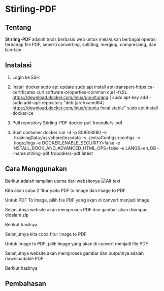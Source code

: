 # Stirling-PDF

## Tentang
**Stirling-PDF** adalah tools berbasis web untuk melakukan berbagai operasi terhadap file PDF, seperti converting, splitting, merging, compressing, dan lain-lain.

## Instalasi
1. Login ke SSH

2. Install docker
sudo apt update
sudo apt install apt-transport-https ca-certificates curl software-properties-common
curl -fsSL https://download.docker.com/linux/ubuntu/gpg | sudo apt-key add -
sudo add-apt-repository "deb [arch=amd64] https://download.docker.com/linux/ubuntu focal stable"
sudo apt install docker-ce

3. Pull repository Stirling-PDF
docker pull frooodle/s-pdf

4. Buat container
docker run -d -p 8080:8080 -v ./trainingData:/usr/share/tessdata -v ./extraConfigs:/configs -v ./logs:/logs -e DOCKER_ENABLE_SECURITY=false -e INSTALL_BOOK_AND_ADVANCED_HTML_OPS=false -e LANGS=en_GB --name stirling-pdf frooodle/s-pdf:latest

## Cara Menggunakan
Berikut adalah tampilan utama dari websitenya
![Alt text]([URL_to_your_image](https://github.com/ivanank2004/kdjk-p2-kelompok1-2024/blob/main/Image/1.png))

Kita akan coba 2 fitur yaitu PDF to Image dan Image to PDF

Untuk PDF To Image, pilih file PDF yang akan di convert menjadi Image

Selanjutnya website akan memproses PDF dan gambar akan disimpan didalam zip

Berikut hasilnya

Selanjutnya kita coba fitur Image to PDF

Untuk Image to PDF, pilih Image yang akan di convert menjadi file PDF

Selanjutnya website akan memproses gambar dan outputnya adalah downloadable PDF

Berikut hasilnya


## Pembahasan

